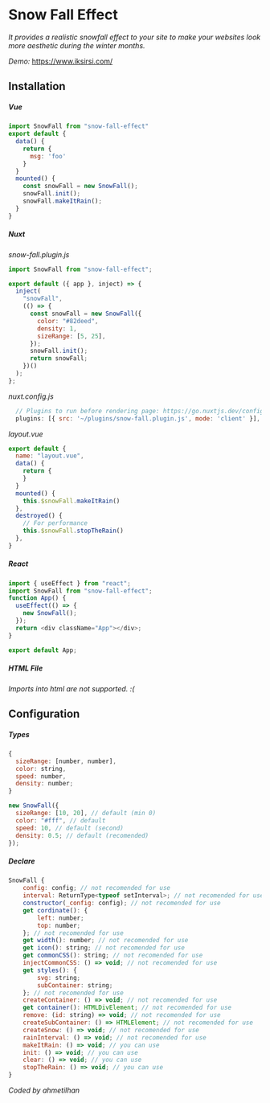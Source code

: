 # Snow Fall Effect

_It provides a realistic snowfall effect to your site to make your websites look more aesthetic during the winter months._

_Demo:_ https://www.iksirsi.com/

## Installation

##### Vue

```js
import SnowFall from "snow-fall-effect"
export default {
  data() {
    return {
      msg: 'foo'
    }
  }
  mounted() {
    const snowFall = new SnowFall();
    snowFall.init();
    snowFall.makeItRain();
  }
}
```

##### Nuxt

_snow-fall.plugin.js_

```js
import SnowFall from "snow-fall-effect";

export default ({ app }, inject) => {
  inject(
    "snowFall",
    (() => {
      const snowFall = new SnowFall({
        color: "#82deed",
        density: 1,
        sizeRange: [5, 25],
      });
      snowFall.init();
      return snowFall;
    })()
  );
};
```

_nuxt.config.js_

```js
  // Plugins to run before rendering page: https://go.nuxtjs.dev/config-plugins
  plugins: [{ src: '~/plugins/snow-fall.plugin.js', mode: 'client' }],
```

_layout.vue_

```js
export default {
  name: "layout.vue",
  data() {
    return {
    }
  }
  mounted() {
    this.$snowFall.makeItRain()
  },
  destroyed() {
    // For performance
    this.$snowFall.stopTheRain()
  },
}
```

##### React

```js
import { useEffect } from "react";
import SnowFall from "snow-fall-effect";
function App() {
  useEffect(() => {
    new SnowFall();
  });
  return <div className="App"></div>;
}

export default App;
```

##### HTML File

_Imports into html are not supported. :(_

## Configuration

##### Types

```js
{
  sizeRange: [number, number],
  color: string,
  speed: number,
  density: number;
}
```

```js
new SnowFall({
  sizeRange: [10, 20], // default (min 0)
  color: "#fff", // default
  speed: 10, // default (second)
  density: 0.5; // default (recomended)
});
```

##### Declare

```js
SnowFall {
    config: config; // not recomended for use
    interval: ReturnType<typeof setInterval>; // not recomended for use
    constructor(_config: config); // not recomended for use
    get cordinate(): {
        left: number;
        top: number;
    }; // not recomended for use
    get width(): number; // not recomended for use
    get icon(): string; // not recomended for use
    get commonCSS(): string; // not recomended for use
    injectCommonCSS: () => void; // not recomended for use
    get styles(): {
        svg: string;
        subContainer: string;
    }; // not recomended for use
    createContainer: () => void; // not recomended for use
    get container(): HTMLDivElement; // not recomended for use
    remove: (id: string) => void; // not recomended for use
    createSubContainer: () => HTMLElement; // not recomended for use
    createSnow: () => void; // not recomended for use
    rainInterval: () => void; // not recomended for use
    makeItRain: () => void; // you can use
    init: () => void; // you can use
    clear: () => void; // you can use
    stopTheRain: () => void; // you can use
}
```

_*Coded by ahmetilhan*_
